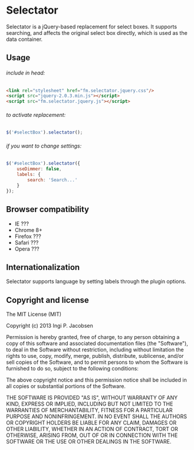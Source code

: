 Selectator
==========
Selectator is a jQuery-based replacement for select boxes. It supports searching, and affects the original select box directly, which is used as the data container.


Usage
-----
###### include in head:
```html
<link rel="stylesheet" href="fm.selectator.jquery.css"/>
<script src="jquery-2.0.3.min.js"></script>
<script src="fm.selectator.jquery.js"></script>
```

###### to activate replacement:
```javascript
$('#selectBox').selectator();
```

###### if you want to change settings:
```javascript
$('#selectBox').selectator({
	useDimmer: false,
	labels: {
		search: 'Search...'
	}
});
```


Browser compatibility
---------------------
* IE ???
* Chrome 8+
* Firefox ???
* Safari ???
* Opera ???


Internationalization
--------------------
Selectator supports language by setting labels through the plugin options.


Copyright and license
---------------------
The MIT License (MIT)

Copyright (c) 2013 Ingi P. Jacobsen

Permission is hereby granted, free of charge, to any person obtaining a copy of
this software and associated documentation files (the "Software"), to deal in
the Software without restriction, including without limitation the rights to
use, copy, modify, merge, publish, distribute, sublicense, and/or sell copies of
the Software, and to permit persons to whom the Software is furnished to do so,
subject to the following conditions:

The above copyright notice and this permission notice shall be included in all
copies or substantial portions of the Software.

THE SOFTWARE IS PROVIDED "AS IS", WITHOUT WARRANTY OF ANY KIND, EXPRESS OR
IMPLIED, INCLUDING BUT NOT LIMITED TO THE WARRANTIES OF MERCHANTABILITY, FITNESS
FOR A PARTICULAR PURPOSE AND NONINFRINGEMENT. IN NO EVENT SHALL THE AUTHORS OR
COPYRIGHT HOLDERS BE LIABLE FOR ANY CLAIM, DAMAGES OR OTHER LIABILITY, WHETHER
IN AN ACTION OF CONTRACT, TORT OR OTHERWISE, ARISING FROM, OUT OF OR IN
CONNECTION WITH THE SOFTWARE OR THE USE OR OTHER DEALINGS IN THE SOFTWARE.
